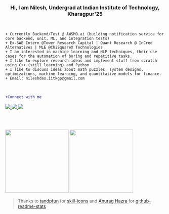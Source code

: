 <h3 align="center">Hi, I am Nilesh, Undergrad at Indian Institute of Technology, Kharagpur'25</h3>

</br>

```
+ Currently Backend/Test @ AWSMO.ai (building notification service for core backend, unit, ML, and integration tests)
+ Ex-SWE Intern @Tower Research Capital | Quant Research @ InCred Alternatives | MLE @ChiSquareX Technologies
+ I am interested in machine learning and NLP techniques, their use cases for the automation of boring and repetitive tasks.
+ I like to explore research ideas and implement stuff from scratch using C++ (still learning) and Python
+ I like to discuss ideas about math puzzles, system designs, optimizations, machine learning, and quantitative models for finance.  
+ Email: nileshdas.iitkgp@gmail.com  

```
</br>

```diff
+Connect with me
```


<a href="https://www.linkedin.com/in/nilesh-kumar-05/" >
<img src="https://skillicons.dev/icons?i=linkedin&theme=light" />
</a>
<a href="https://stackoverflow.com/users/19338249/imnotrobot">
  <img src="https://skillicons.dev/icons?i=stackoverflow&theme=light" />
</a>
<a href="https://twitter.com/kumarni43298541">
  <img src="https://skillicons.dev/icons?i=twitter&theme=light" />
</a>


</br>
<!-- 
```diff
+My Skills
```
[![My Skills](https://skills.thijs.gg/icons?i=python,c,cpp,java,go,javascript,pytorch,tensorflow,flask,django,aws,firebase,react,nodejs,redis,mongodb,git,linux&theme=light)](https://skills.thijs.gg)
 -->
<!--
[![My Skills](https://skillicons.dev/icons?i=pytorch,tensorflow,flask,django,aws,firebase&theme=light)](https://skillicons.dev)
[![My Skills](https://skillicons.dev/icons?i=react,nodejs,redis,mongodb,git,linux&theme=light)](https://skillicons.dev)
-->




</br></br>
<p float="left">
  <img height="200em" src="http://github-readme-stats-three-umber-19.vercel.app//api?username=nilesh05apr&count_private=true&show_icons=true&theme=vue" />
  <img height="200em" src="http://github-readme-stats-three-umber-19.vercel.app//api/top-langs/?username=nilesh05apr&hide=jupyter%20notebook,HTML,makefile&theme=vue" />
</p>






> Thanks to <a href="https://github.com/tanpfun">tandpfun</a> for <a href="https://github.com/tandpfun/skill-icons">skill-icons</a> and <a href="https://github.com/anuraghazra"> Anurag Hazra </a> for <a href="https://github.com/anuraghazra/github-readme-stats">github-readme-stats</a>
